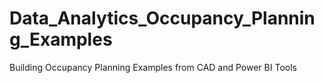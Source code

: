 # Data_Analytics_Occupancy_Planning_Examples
Building Occupancy Planning Examples from CAD and Power BI Tools


